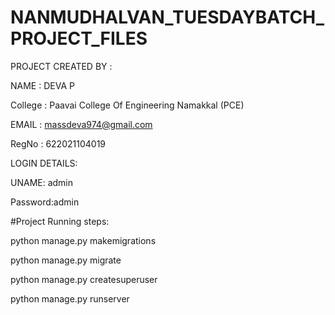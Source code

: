 # NANMUDHALVAN_TUESDAYBATCH_PROJECT_FILES

PROJECT CREATED BY : 

NAME : DEVA P

College : Paavai College Of Engineering Namakkal (PCE)

EMAIL : massdeva974@gmail.com

RegNo : 622021104019

LOGIN DETAILS:


UNAME: admin


Password:admin




#Project Running steps:

python manage.py makemigrations

python manage.py migrate

python manage.py createsuperuser

python manage.py runserver
